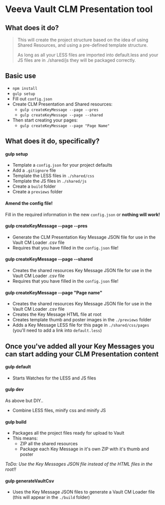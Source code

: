 # Veeva Vault CLM Presentation tool 

## What does it do?  
>This will create the project structure based on the idea of using Shared Resources, and using a pre-defined template structure. 
> 
>As long as all your LESS files are imported into default.less and your JS files are in ./shared/js they will be packaged correctly. 

## Basic use
- `npm install`
- `gulp setup`
- Fill out `config.json`
- Create CLM Presentation and Shared resources: 
  - `gulp createKeyMessage --page --pres`
  - `gulp createKeyMessage --page --shared`
- Then start creating your pages: 
  - `gulp createKeyMessage --page "Page Name"`

## What does it do, specifically? 

#### gulp setup

- Template a `config.json` for your project defaults
- Add a `.gitignore` file
- Template the LESS files in `./shared/css`
- Template the JS files in `./shared/js`
- Create a `build` folder
- Create a `previews` folder

#### Amend the config file!
Fill in the required information in the new `config.json` or **nothing will work!** 

#### gulp createKeyMessage --page --pres
- Generate the CLM Presentation Key Message JSON file for use in the Vault CM Loader .csv file 
- Requires that you have filled in the `config.json` file! 

#### gulp createKeyMessage --page --shared
- Creates the shared resources Key Message JSON file for use in the Vault CM Loader .csv file 
- Requires that you have filled in the `config.json` file!

#### gulp createKeyMessage --page "Page name"
- Creates the shared resources Key Message JSON file for use in the Vault CM Loader .csv file 
- Creates the Key Message HTML file at root 
- Creates template thumb and poster images in the `./previews` folder
- Adds a Key Message LESS file for this page in `./shared/css/pages` (you'll need to add a link into `default.less`)

## Once you've added all your Key Messages you can start adding your CLM Presentation content

#### gulp default
- Starts Watches for the LESS and JS files

#### gulp dev 
As above but DIY.. 
- Combine LESS files, minify css and minify JS

#### gulp build
- Packages all the project files ready for upload to Vault
- This means: 
  - ZIP all the shared resources
  - Package each Key Message in it's own ZIP with it's thumb and poster
  
*ToDo: Use the Key Messages JSON file instead of the HTML files in the root!!* 

#### gulp generateVaultCsv
- Uses the Key Message JSON files to generate a Vault CM Loader file (this will appear in the `./build` folder)

